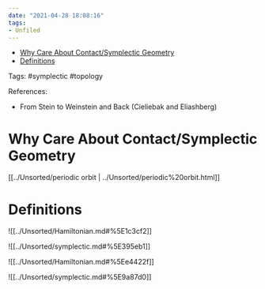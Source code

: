 ```yaml
---
date: "2021-04-28 18:08:16"
tags:
- Unfiled
---
```


-   [Why Care About Contact/Symplectic Geometry](#why-care-about-contactsymplectic-geometry)
-   [Definitions](#definitions)














Tags: \#symplectic \#topology

References:

-   From Stein to Weinstein and Back (Cieliebak and Eliashberg)

# Why Care About Contact/Symplectic Geometry

[[../Unsorted/periodic orbit | ../Unsorted/periodic%20orbit.html]]

# Definitions

![[../Unsorted/Hamiltonian.md#%5E1c3cf2]]

![[../Unsorted/symplectic.md#%5E395eb1]]

![[../Unsorted/Hamiltonian.md#%5Ee4422f]]

![[../Unsorted/symplectic.md#%5E9a87d0]]
